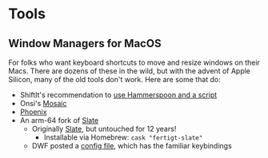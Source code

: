 # Tools

## Window Managers for MacOS

For folks who want keyboard shortcuts to move and resize windows on their Macs.
There are dozens of these in the wild, but with the advent of Apple Silicon, many of the old tools don't work. Here are some that do:

- ShiftIt's recommendation to [use Hammerspoon and a script](https://github.com/fikovnik/ShiftIt/wiki/The-Hammerspoon-Alternative)
- Onsi's [Mosaic](https://github.com/onsi/mosaic)
- [Phoenix](https://github.com/kasper/phoenix)
- An arm-64 fork of [Slate](https://github.com/fertigt/slate_arm64)
  - Originally [Slate](https://github.com/jigish/slate), but untouched for 12 years!
    - Installable via Homebrew: `cask "fertigt-slate"`
  - DWF posted a [config file](https://github.com/infews/workstation_repave/blob/main/dotfiles/slate), which has the familiar keybindings